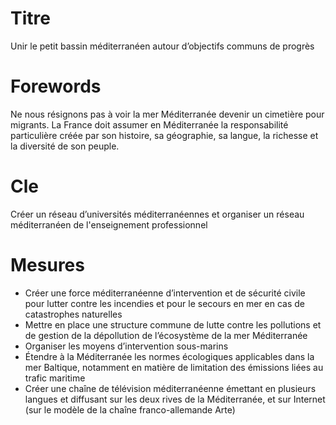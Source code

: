 # Titre

Unir le petit bassin méditerranéen autour d’objectifs communs de progrès
# Forewords

Ne nous résignons pas à voir la mer Méditerranée devenir un cimetière pour migrants. La France doit assumer en Méditerranée la responsabilité particulière créée par son histoire, sa géographie, sa langue, la richesse et la diversité de son peuple.

# Cle

Créer un réseau d’universités méditerranéennes et organiser un réseau méditerranéen de l'enseignement professionnel
# Mesures

* Créer une force méditerranéenne d’intervention et de sécurité civile pour lutter contre les incendies et pour le secours en mer en cas de catastrophes naturelles
* Mettre en place une structure commune de lutte contre les pollutions et de gestion de la dépollution de l’écosystème de la mer Méditerranée
* Organiser les moyens d’intervention sous-marins
* Étendre à la Méditerranée les normes écologiques applicables dans la mer Baltique, notamment en matière de limitation des émissions liées au trafic maritime
* Créer une chaîne de télévision méditerranéenne émettant en plusieurs langues et diffusant sur les deux rives de la Méditerranée, et sur Internet (sur le modèle de la chaîne franco-allemande Arte)